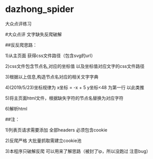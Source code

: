 # dazhong_spider
大众点评练习

#大众点评 文字缺失反爬破解

##反反爬思路：

1)从主页面 获得css文件路径（包含svg的url）

2)css文件包含节点名,对应的坐标值 以及坐标值对应文字的css文件路径

3)根据以上信息,构造节点名对应的相关文字字典

4)(2019/5/23)坐标规律为 x坐标 = -x + 5 y坐标<48 为第一行 以此类推

5)将主页面html文件，根据缺失字符的节点名替换为对应字符

6)解析html

##注：

1)列表页请求需要添加 全部headers 必须包含cookie

2)反爬严格 大批量抓取需建立cookie池

3)本程序只破解反爬 可以用来了解思路（被封了ip，所以没跑过 注意bug）





